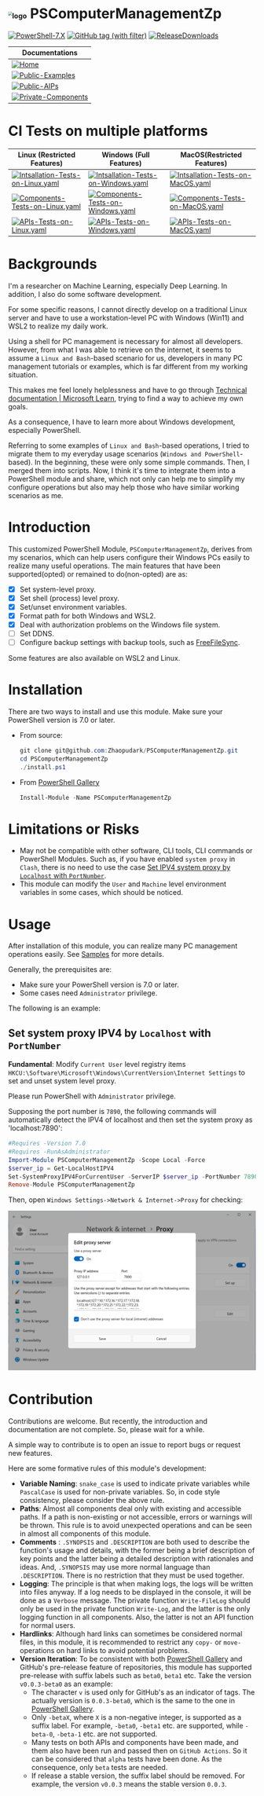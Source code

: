 # <img src="https://raw.githubusercontent.com/PowerShell/PowerShell/master/assets/av_colors_128.svg?sanitize=true" alt="logo" style="zoom:50%;" /> PSComputerManagementZp

[![PowerShell-7.X](https://img.shields.io/badge/PowerShell-7.X-blue?logo=powershell)](https://learn.microsoft.com/en-us/powershell/)
[![GitHub tag (with filter)](https://img.shields.io/github/v/tag/Zhaopudark/PSComputerManagementZp)](https://github.com/Zhaopudark/PSComputerManagementZp/tags)
[![ReleaseDownloads](https://img.shields.io/github/downloads/Zhaopudark/PSComputerManagementZp/total.svg?style=flat-square)](https://github.com/Zhaopudark/PSComputerManagementZp/releases)

| Documentations                                               |
| ------------------------------------------------------------ |
| [![Home](https://img.shields.io/badge/Home-Home-blue)](README.md) |
| [![Public-Examples](https://img.shields.io/badge/Public-Examples-royalblue)](Examples/README.md) |
| [![Public-AIPs](https://img.shields.io/badge/Public-AIPs-orange)](Tests/APIs/README.md) |
| [![Private-Components](https://img.shields.io/badge/Private-Components-pink)](Tests/Components/README.md) |

# CI Tests on multiple platforms

| Linux (Restricted Features)                                  | Windows (Full Features)                                      | MacOS(Restricted Features)                                   |
| ------------------------------------------------------------ | ------------------------------------------------------------ | ------------------------------------------------------------ |
| [![Intsallation-Tests-on-Linux.yaml](https://github.com/Zhaopudark/PSComputerManagementZp/actions/workflows/Intsallation-Tests-on-Linux.yaml/badge.svg)](https://github.com/Zhaopudark/PSComputerManagementZp/actions) | [![Intsallation-Tests-on-Windows.yaml](https://github.com/Zhaopudark/PSComputerManagementZp/actions/workflows/Intsallation-Tests-on-Windows.yaml/badge.svg)](https://github.com/Zhaopudark/PSComputerManagementZp/actions) | [![Intsallation-Tests-on-MacOS.yaml](https://github.com/Zhaopudark/PSComputerManagementZp/actions/workflows/Intsallation-Tests-on-MacOS.yaml/badge.svg)](https://github.com/Zhaopudark/PSComputerManagementZp/actions) |
| [![Components-Tests-on-Linux.yaml](https://github.com/Zhaopudark/PSComputerManagementZp/actions/workflows/Components-Tests-on-Linux.yaml/badge.svg)](https://github.com/Zhaopudark/PSComputerManagementZp/actions) | [![Components-Tests-on-Windows.yaml](https://github.com/Zhaopudark/PSComputerManagementZp/actions/workflows/Components-Tests-on-Windows.yaml/badge.svg)](https://github.com/Zhaopudark/PSComputerManagementZp/actions) | [![Components-Tests-on-MacOS.yaml](https://github.com/Zhaopudark/PSComputerManagementZp/actions/workflows/Components-Tests-on-MacOS.yaml/badge.svg)](https://github.com/Zhaopudark/PSComputerManagementZp/actions) |
| [![APIs-Tests-on-Linux.yaml](https://github.com/Zhaopudark/PSComputerManagementZp/actions/workflows/APIs-Tests-on-Linux.yaml/badge.svg)](https://github.com/Zhaopudark/PSComputerManagementZp/actions) | [![APIs-Tests-on-Windows.yaml](https://github.com/Zhaopudark/PSComputerManagementZp/actions/workflows/APIs-Tests-on-Windows.yaml/badge.svg)](https://github.com/Zhaopudark/PSComputerManagementZp/actions) | [![APIs-Tests-on-MacOS.yaml](https://github.com/Zhaopudark/PSComputerManagementZp/actions/workflows/APIs-Tests-on-MacOS.yaml/badge.svg)](https://github.com/Zhaopudark/PSComputerManagementZp/actions) |

# Backgrounds

I'm a researcher on Machine Learning, especially Deep Learning. In addition, I also do some software development. 

For some specific reasons, I cannot directly develop on a traditional Linux server and have to use a workstation-level PC with Windows (Win11) and WSL2 to realize my daily work. 

Using a shell for PC management is necessary for almost all developers. However, from what I was able to retrieve on the internet, it seems to assume a `Linux and Bash`-based scenario for us, developers in many PC management tutorials or examples, which is far different from my working situation.

This makes me feel lonely helplessness and have to go through [Technical documentation | Microsoft Learn](https://learn.microsoft.com/en-us/docs/), trying to find a way to achieve my own goals.

As a consequence, I have to learn more about Windows development, especially PowerShell. 

Referring to some examples of `Linux and Bash`-based operations, I tried to migrate them to my everyday usage scenarios (`Windows and PowerShell`-based). In the beginning, these were only some simple commands. Then, I merged them into scripts. Now, I think it's time to integrate them into a PowerShell module and share, which not only can help me to simplify my configure operations but also may help those who have similar working scenarios as me.  

# Introduction

This customized PowerShell Module, `PSComputerManagementZp`, derives from my scenarios, which can help users configure their Windows PCs easily to realize many useful operations. The main features that have been supported(opted) or remained to do(non-opted) are as:

- [x] Set system-level proxy.
- [x] Set shell (process) level proxy.
- [x] Set/unset environment variables.
- [x] Format path for both Windows and WSL2.
- [x] Deal with authorization problems on the Windows file system.
- [ ] Set DDNS.
- [ ] Configure backup settings with backup tools, such as [FreeFileSync](https://freefilesync.org/download.php).

Some features are also available on WSL2 and Linux.

# Installation
There are two ways to install and use this module. Make sure your PowerShell version is 7.0 or later.

- From source:

  ```powershell
  git clone git@github.com:Zhaopudark/PSComputerManagementZp.git
  cd PSComputerManagementZp
  ./install.ps1
  ```

- From [PowerShell Gallery](https://www.powershellgallery.com/)

  ```powershell
  Install-Module -Name PSComputerManagementZp
  ```

# Limitations or Risks

- May not be compatible with other software, CLI tools, CLI commands or PowerShell Modules. Such as, if you have enabled `system proxy` in `Clash`, there is no need to use the case [Set IPV4 system proxy by `Localhost` with `PortNumber`](#Set-system-proxy-IPV4-by-Localhost-with-PortNumber).
- This module can modify the `User` and `Machine` level environment variables in some cases, which should be noticed.

# Usage

After installation of this module, you can realize many PC management operations easily. See [Samples](Samples.md) for more details.

Generally, the prerequisites are:

- Make sure your PowerShell version is 7.0 or later.
- Some cases need `Administrator` privilege.

The following is an example:

## Set system proxy IPV4 by `Localhost` with `PortNumber`

**Fundamental**: Modify `Current User` level registry items  `HKCU:\Software\Microsoft\Windows\CurrentVersion\Internet Settings` to set and unset system level proxy.

Please run PowerShell with `Administrator` privilege. 

Supposing the port number is `7890`, the following commands will automatically detect the IPV4 of localhost and then set the system proxy as 'localhost:7890':

```powershell
#Requires -Version 7.0
#Requires -RunAsAdministrator
Import-Module PSComputerManagementZp -Scope Local -Force
$server_ip = Get-LocalHostIPV4
Set-SystemProxyIPV4ForCurrentUser -ServerIP $server_ip -PortNumber 7890
Remove-Module PSComputerManagementZp
```

Then, open `Windows Settings->Network & Internet->Proxy` for checking:

<img src="./Assets/README.assets/image-20230703160155455.png" alt="image-20230703160155455" style="zoom:67%;" />

# Contribution

Contributions are welcome. But recently, the introduction and documentation are not complete. So, please wait for a while.

A simple way to contribute is to open an issue to report bugs or request new features.

Here are some formative rules of this module's development:
- **Variable Naming**: `snake_case` is used to indicate private variables while `PascalCase` is used for non-private variables. So, in code style consistency, please consider the above rule.
- **Paths**: Almost all components deal only with existing and accessible paths. If a path is non-existing or not accessible, errors or warnings will be thrown. This rule is to avoid unexpected operations and can be seen in almost all components of this module.
- **Comments** : `.SYNOPSIS` and `.DESCRIPTION` are both used to describe the function's usage and details, with the former being a brief description of key points and the latter being a detailed description with rationales and ideas. And, `.SYNOPSIS` may use more normal language than `.DESCRIPTION`. There is no restriction that they must be used together.
- **Logging**: The principle is that when making logs, the logs will be written into files anyway. If a log needs to be displayed in the console, it will be done as a `Verbose` message. The private function `Write-FileLog` should only be used in the private function `Write-Log`, and the latter is the only logging function in all components. Also, the latter is not an API function for normal users.
- **Hardlinks**: Although hard links can sometimes be considered normal files, in this module, it is recommended to restrict any `copy-` or `move-` operations on hard links to avoid potential problems.
- **Version Iteration**: To be consistent with both [PowerShell Gallery](https://www.powershellgallery.com/) and GitHub's pre-release feature of repositories, this module has supported pre-release with suffix labels such as `beta0`, `beta1` etc. Take the version `v0.0.3-beta0` as an example:
  -  The character `v` is used only for GitHub's as an indicator of tags. The actually version is `0.0.3-beta0`, which is the same to the one in [PowerShell Gallery](https://www.powershellgallery.com/).
  - Only `-betaX`, where `X` is a non-negative integer, is supported as a suffix label. For example, `-beta0`, `-beta1` etc. are supported, while `-beta-0`, `-beta-1` etc. are not supported.
  - Many tests on both APIs and components have been made, and them also have been run and passed then on `GitHub Actions`. So it can be considered that `alpha` tests have been done. As the consequence, only `beta` tests are needed.
  - If release a stable version, the suffix label should be removed. For example, the version `v0.0.3` means the stable version `0.0.3`.